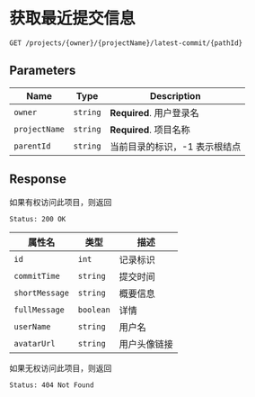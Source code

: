 # 获取最近提交信息

```text
GET /projects/{owner}/{projectName}/latest-commit/{pathId}
```

## Parameters

| Name          | Type     | Description                   |
| ------------- | -------- | ----------------------------- |
| `owner`       | `string` | **Required**. 用户登录名      |
| `projectName` | `string` | **Required**. 项目名称        |
| `parentId`    | `string` | 当前目录的标识，-1 表示根结点 |

## Response

如果有权访问此项目，则返回

```text
Status: 200 OK
```

| 属性名         | 类型      | 描述         |
| -------------- | --------- | ------------ |
| `id`           | `int`     | 记录标识     |
| `commitTime`   | `string`  | 提交时间     |
| `shortMessage` | `string`  | 概要信息     |
| `fullMessage`  | `boolean` | 详情         |
| `userName`     | `string`  | 用户名       |
| `avatarUrl`    | `string`  | 用户头像链接 |

如果无权访问此项目，则返回

```text
Status: 404 Not Found
```
